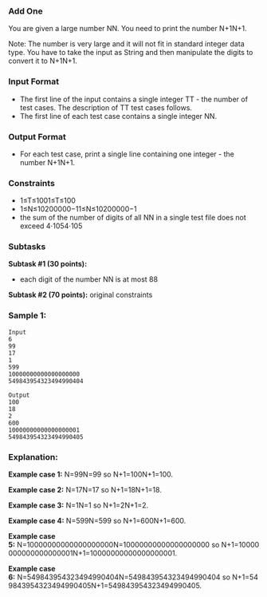### Add One

You are given a large number NN. You need to print the number N+1N+1.

Note: The number is very large and it will not fit in standard integer data type. You have to take the input as String and then manipulate the digits to convert it to N+1N+1.

### Input Format

-   The first line of the input contains a single integer TT - the number of test cases. The description of TT test cases follows.
-   The first line of each test case contains a single integer NN.

### Output Format

-   For each test case, print a single line containing one integer - the number N+1N+1.

### Constraints

-   1≤T≤1001≤T≤100
-   1≤N≤10200000−11≤N≤10200000−1
-   the sum of the number of digits of all NN in a single test file does not exceed 4⋅1054⋅105

### Subtasks

**Subtask #1 (30 points):**

-   each digit of the number NN is at most 88

**Subtask #2 (70 points):** original constraints

### Sample 1:

```
Input
6
99
17
1
599
10000000000000000000
549843954323494990404
```

```
Output
100
18
2
600
10000000000000000001
549843954323494990405
```

### Explanation:

**Example case 1:** N=99N=99 so N+1=100N+1=100.

**Example case 2:** N=17N=17 so N+1=18N+1=18.

**Example case 3:** N=1N=1 so N+1=2N+1=2.

**Example case 4:** N=599N=599 so N+1=600N+1=600.

**Example case 5:** N=10000000000000000000N=10000000000000000000 so N+1=10000000000000000001N+1=10000000000000000001.

**Example case 6:** N=549843954323494990404N=549843954323494990404 so N+1=549843954323494990405N+1=549843954323494990405.
